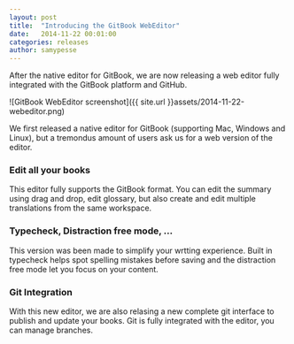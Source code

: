 ```yaml
---
layout: post
title:  "Introducing the GitBook WebEditor"
date:   2014-11-22 00:01:00
categories: releases
author: samypesse
---
```


After the native editor for GitBook, we are now releasing a web editor fully integrated with the GitBook platform and GitHub.

<!-- more -->

![GitBook WebEditor screenshot]({{ site.url }}assets/2014-11-22-webeditor.png)

We first released a native editor for GitBook (supporting Mac, Windows and Linux), but a tremondus amount of users ask us for a web version of the editor.

### Edit all your books

This editor fully supports the GitBook format. You can edit the summary using drag and drop, edit glossary, but also create and edit multiple translations from the same workspace.

### Typecheck, Distraction free mode, ...

This version was been made to simplify your wrtting experience. Built in typecheck helps spot spelling mistakes before saving and the distraction free mode let you focus on your content.

### Git Integration

With this new editor, we are also relasing a new complete git interface to publish and update your books. Git is fully integrated with the editor, you can manage branches.
